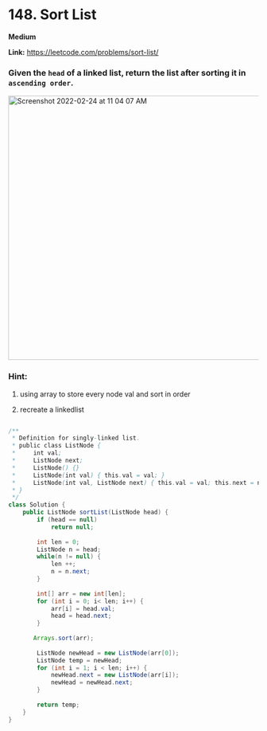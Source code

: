 # 148. Sort List

**Medium**

**Link:** https://leetcode.com/problems/sort-list/

### Given the `head` of a linked list, return the list after sorting it in `ascending order`.

<img width="531" alt="Screenshot 2022-02-24 at 11 04 07 AM" src="https://user-images.githubusercontent.com/37359804/155449945-a1a9351d-dbbd-472d-83fc-39e129bef134.png">


### Hint:
1. using array to store every node val and sort in order

2. recreate a linkedlist

```java

/**
 * Definition for singly-linked list.
 * public class ListNode {
 *     int val;
 *     ListNode next;
 *     ListNode() {}
 *     ListNode(int val) { this.val = val; }
 *     ListNode(int val, ListNode next) { this.val = val; this.next = next; }
 * }
 */
class Solution {
    public ListNode sortList(ListNode head) {
        if (head == null)
            return null;
        
        int len = 0;
        ListNode n = head;
        while(n != null) {
            len ++;
            n = n.next;
        }
        
        int[] arr = new int[len];
        for (int i = 0; i< len; i++) {
            arr[i] = head.val;
            head = head.next;
        }
        
       Arrays.sort(arr);
        
        ListNode newHead = new ListNode(arr[0]);
        ListNode temp = newHead;
        for (int i = 1; i < len; i++) {
            newHead.next = new ListNode(arr[i]);
            newHead = newHead.next;
        }
        
        return temp;
    }
}

```